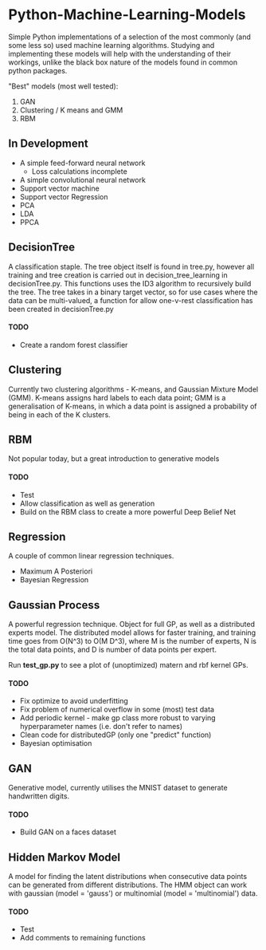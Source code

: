 # Python-Machine-Learning-Models
Simple Python implementations of a selection of the most commonly (and some less so) used machine learning algorithms. Studying and implementing these models will help with the understanding of their workings, unlike the black box nature of the models found in common python packages.

"Best" models (most well tested):
1. GAN
2. Clustering / K means and GMM
3. RBM

## In Development

* A simple feed-forward neural network
    * Loss calculations incomplete
* A simple convolutional neural network
* Support vector machine
* Support vector Regression
* PCA
* LDA
* PPCA

## DecisionTree
A classification staple. The tree object itself is found in tree.py, however all training and tree creation is carried out in decision_tree_learning in decisionTree.py. This functions uses the ID3 algorithm to recursively build the tree.
The tree takes in a binary target vector, so for use cases where the data can be multi-valued, a function for allow one-v-rest classification has been created in decisionTree.py
#### TODO
* Create a random forest classifier

## Clustering
Currently two clustering algorithms - K-means, and Gaussian Mixture Model (GMM). K-means assigns hard labels to each data point; GMM is a generalisation of K-means, in which a data point is assigned a probability of being in each of the K clusters.

## RBM
Not popular today, but a great introduction to generative models
#### TODO
* Test
* Allow classification as well as generation
* Build on the RBM class to create a more powerful Deep Belief Net

## Regression
A couple of common linear regression techniques.
* Maximum A Posteriori
* Bayesian Regression

## Gaussian Process
A powerful regression technique. Object for full GP, as well as a distributed experts model. The distributed model allows for faster training, and training time goes from O(N^3) to O(M D^3), where M is the number of experts, N is the total data points, and D is number of data points per expert.

Run **test_gp.py** to see a plot of (unoptimized) matern and rbf kernel GPs.


#### TODO
* Fix optimize to avoid underfitting
* Fix problem of numerical overflow in some (most) test data
* Add periodic kernel - make gp class more robust to varying hyperparameter names (i.e. don't refer to names)
* Clean code for distributedGP (only one "predict" function)
* Bayesian optimisation

## GAN
Generative model, currently utilises the MNIST dataset to generate handwritten digits.
#### TODO
* Build GAN on a faces dataset

## Hidden Markov Model
A model for finding the latent distributions when consecutive data points can be generated from different distributions.
The HMM object can work with gaussian (model = 'gauss') or multinomial (model = 'multinomial') data.
#### TODO
* Test
* Add comments to remaining functions



